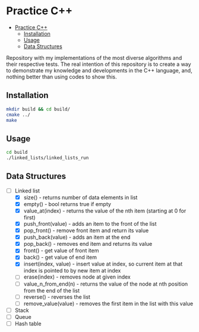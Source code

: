 # Practice C++

- [Practice C++](#practice-c)
  - [Installation](#installation)
  - [Usage](#usage)
  - [Data Structures](#data-structures)


Repository with my implementations of the most diverse algorithms and their respective tests. The real intention of this repository is to create a way to demonstrate my knowledge and developments in the C++ language, and, nothing better than using codes to show this.

## Installation

```bash
mkdir build && cd build/
cmake ../
make
```

## Usage

```bash
cd build
./linked_lists/linked_lists_run
```

## Data Structures

- [ ] Linked list
  - [x] size() - returns number of data elements in list
  - [x] empty() - bool returns true if empty
  - [x] value_at(index) - returns the value of the nth item (starting at 0 for first)
  - [x] push_front(value) - adds an item to the front of the list
  - [x] pop_front() - remove front item and return its value
  - [x] push_back(value) - adds an item at the end
  - [x] pop_back() - removes end item and returns its value
  - [x] front() - get value of front item
  - [x] back() - get value of end item
  - [x] insert(index, value) - insert value at index, so current item at that index is pointed to by new item at index
  - [ ] erase(index) - removes node at given index
  - [ ] value_n_from_end(n) - returns the value of the node at nth position from the end of the list
  - [ ] reverse() - reverses the list
  - [ ] remove_value(value) - removes the first item in the list with this value
- [ ] Stack
- [ ] Queue
- [ ] Hash table